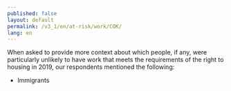 ```yaml
---
published: false
layout: default
permalink: /v3_1/en/at-risk/work/COK/
lang: en
---
```

When asked to provide more context about which people, if any, were particularly unlikely to have work that meets the requirements of the right to housing in 2019, our respondents mentioned the following: 
-	Immigrants
